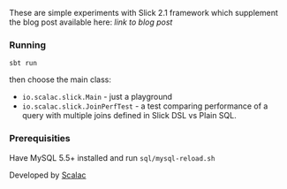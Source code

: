 These are simple experiments with Slick 2.1 framework which supplement the blog post available here: *link to blog post*

### Running

```
sbt run
```

then choose the main class:

* `io.scalac.slick.Main` - just a playground
* `io.scalac.slick.JoinPerfTest` - a test comparing performance of a query with multiple joins defined in Slick DSL vs Plain SQL.

### Prerequisities

Have MySQL 5.5+ installed and run `sql/mysql-reload.sh`

Developed by [Scalac](https://scalac.io/?utm_source=scalac_github&utm_campaign=scalac1&utm_medium=web)
